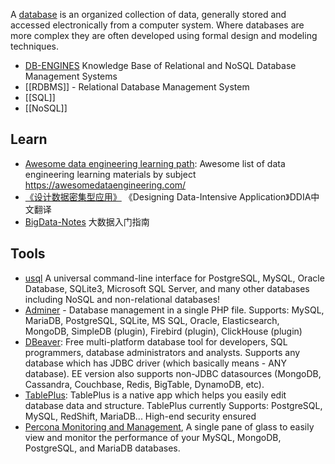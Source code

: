 A [database](https://en.wikipedia.org/wiki/Database) is an organized collection of data, generally stored and accessed electronically from a computer system. Where databases are more complex they are often developed using formal design and modeling techniques.

- [DB-ENGINES](https://db-engines.com/en/) Knowledge Base of Relational and NoSQL Database Management Systems
- [[RDBMS]] - Relational Database Management System
- [[SQL]]
- [[NoSQL]]



## Learn
- [Awesome data engineering learning path](https://github.com/snird/awesome-data-engineering-learning): Awesome list of data engineering learning materials by subject https://awesomedataengineering.com/
- [《设计数据密集型应用》](https://github.com/Vonng/ddia) 《Designing Data-Intensive Application》DDIA中文翻译
- [BigData-Notes](https://github.com/heibaiying/BigData-Notes) 大数据入门指南



## Tools
- [usql](https://github.com/xo/usql) A universal command-line interface for PostgreSQL, MySQL, Oracle Database, SQLite3, Microsoft SQL Server, and many other databases including NoSQL and non-relational databases!
- [Adminer](https://github.com/vrana/adminer) - Database management in a single PHP file. Supports: MySQL, MariaDB, PostgreSQL, SQLite, MS SQL, Oracle, Elasticsearch, MongoDB, SimpleDB (plugin), Firebird (plugin), ClickHouse (plugin)
- [DBeaver](https://github.com/dbeaver/dbeaver): Free multi-platform database tool for developers, SQL programmers, database administrators and analysts. Supports any database which has JDBC driver (which basically means - ANY database). EE version also supports non-JDBC datasources (MongoDB, Cassandra, Couchbase, Redis, BigTable, DynamoDB, etc).
- [TablePlus](https://github.com/TablePlus/TablePlus): TablePlus is a native app which helps you easily edit database data and structure. TablePlus currently Supports: PostgreSQL, MySQL, RedShift, MariaDB... High-end security ensured
- [Percona Monitoring and Management](https://www.percona.com/software/database-tools/percona-monitoring-and-management), A single pane of glass to easily view and monitor the performance of your MySQL, MongoDB, PostgreSQL, and MariaDB databases.
